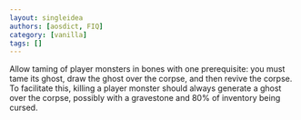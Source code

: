 ```yaml
---
layout: singleidea
authors: [aosdict, FIQ]
category: [vanilla]
tags: []
---
```

Allow taming of player monsters in bones with one prerequisite: you must tame its ghost, draw the ghost over the corpse, and then revive the corpse. To facilitate this, killing a player monster should always generate a ghost over the corpse, possibly with a gravestone and 80% of inventory being cursed.
